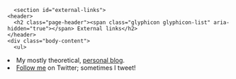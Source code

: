       <section id="external-links">
	<header>
	  <h2 class="page-header"><span class="glyphicon glyphicon-list" aria-hidden="true"></span> External links</h2>
	</header>
	<div class="body-content">
	  <ul>
<li>My mostly theoretical, <a href="http://www.dhil.net">personal blog</a>.</li>
<li><a href="https://twitter.com/intent/user?screen_name=dhillerstrom">Follow me</a> on Twitter; sometimes I tweet!</li>
</ul>
<div id="refs" class="references">

</div>
	</div>
      </section>
